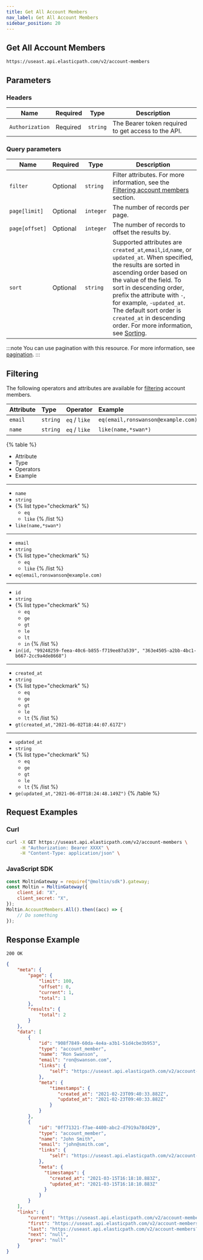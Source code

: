 ```yaml
---
title: Get All Account Members
nav_label: Get All Account Members
sidebar_position: 20
---
```


## Get All Account Members

```http
https://useast.api.elasticpath.com/v2/account-members
```

## Parameters

### Headers

| Name            | Required | Type     | Description                                         |
| --------------- | -------- | -------- | --------------------------------------------------- |
| `Authorization` | Required | `string` | The Bearer token required to get access to the API. |

### Query parameters

| Name | Required | Type | Description |
| --- | --- | --- | --- |
| `filter` | Optional | `string` | Filter attributes. For more information, see the [Filtering account members](#filtering) section. |
| `page[limit]`  | Optional | `integer` | The number of records per page.                                                                                         |
| `page[offset]` | Optional | `integer` | The number of records to offset the results by.                                                                         |
| `sort`   | Optional | `string` | Supported attributes are `created_at`,`email`,`id`,`name`, or `updated_at`. When specified, the results are sorted in ascending order based on the value of the field. To sort in descending order, prefix the attribute with `-`, for example, `-updated_at`. The default sort order is `created_at` in descending order. For more information, see [Sorting](/docs/commerce-cloud/api-overview/sorting). |

:::note
You can use pagination with this resource. For more information, see [pagination](/docs/commerce-cloud/api-overview/pagination).
:::

## Filtering

The following operators and attributes are available for [filtering](/docs/commerce-cloud/api-overview/filtering) account members.


| Attribute | Type | Operator | Example |
| :--- | :--- | :--- | :--- |
| `email` | `string` | `eq` / `like` | `eq(email,ronswanson@example.com)` |
| `name` | `string` | `eq` / `like` | `like(name,*swan*)` |

{% table %}
* Attribute
* Type
* Operators
* Example
---
* `name`
* `string`
*
    {% list type="checkmark" %}
    * `eq`
    * `like`
    {% /list %}
* `like(name,*swan*)`
---
* `email`
* `string`
*
    {% list type="checkmark" %}
    * `eq`
    * `like`
    {% /list %}
* `eq(email,ronswanson@example.com)`
---
* `id`
* `string`
*
    {% list type="checkmark" %}
    * `eq`
    * `ge`
    * `gt`
    * `le`
    * `lt`
    * `in`
    {% /list %}
* `in(id, "99248259-feea-40c6-b855-f719ee87a539", "363e4505-a2bb-4bc1-b667-2cc9a4de8668")`
---
* `created_at`
* `string`
*
    {% list type="checkmark" %}
    * `eq`
    * `ge`
    * `gt`
    * `le`
    * `lt`
    {% /list %}
* `gt(created_at,"2021-06-02T18:44:07.617Z")`
---
* `updated_at`
* `string`
*
    {% list type="checkmark" %}
    * `eq`
    * `ge`
    * `gt`
    * `le`
    * `lt`
    {% /list %}
* `ge(updated_at,"2021-06-07T18:24:48.149Z")`
{% /table %}

## Request Examples

### Curl

```bash
curl -X GET https://useast.api.elasticpath.com/v2/account-members \
     -H "Authorization: Bearer XXXX" \
     -H "Content-Type: application/json" \
```

### JavaScript SDK

```javascript
const MoltinGateway = require("@moltin/sdk").gateway;
const Moltin = MoltinGateway({
    client_id: "X",
    client_secret: "X",
});
Moltin.AccountMembers.All().then((acc) => {
    // Do something
});
```

## Response Example

`200 OK`

```json
{
    "meta": {
        "page": {
            "limit": 100,
            "offset": 0,
            "current": 1,
            "total": 1
        },
        "results": {
            "total": 2
        }
    },
    "data": [
        {
            "id": "908f7849-60da-4e4a-a3b1-51d4cbe3b953",
            "type": "account_member",
            "name": "Ron Swanson",
            "email": "ron@swanson.com",
            "links": {
                "self": "https://useast.api.elasticpath.com/v2/account-members/908f7849-60da-4e4a-a3b1-51d4cbe3b953"
            },
            "meta": {
                "timestamps": {
                   "created_at": "2021-02-23T09:40:33.882Z",
                   "updated_at": "2021-02-23T09:40:33.882Z"
                }
            }
        },
        {
            "id": "0ff71321-f7ae-4400-abc2-d7919a78d429",
            "type": "account_member",
            "name": "John Smith",
            "email": "john@smith.com",
            "links": {
                "self": "https://useast.api.elasticpath.com/v2/account-members/0ff71321-f7ae-4400-abc2-d7919a78d429"
            },
            "meta": {
              "timestamps": {
                "created_at": "2021-03-15T16:18:10.883Z",
                "updated_at": "2021-03-15T16:18:10.883Z"
              }
            }
        }
    ],
    "links": {
        "current": "https://useast.api.elasticpath.com/v2/account-members?page[offset]=0&page[limit]=100",
        "first": "https://useast.api.elasticpath.com/v2/account-members?page[offset]=0&page[limit]=100",
        "last": "https://useast.api.elasticpath.com/v2/account-members?page[offset]=0&page[limit]=100",
        "next": "null",
        "prev": "null"
    }
}
```
